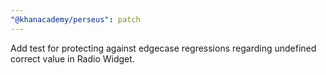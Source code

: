```yaml
---
"@khanacademy/perseus": patch
---
```


Add test for protecting against edgecase regressions regarding undefined correct value in Radio Widget.
